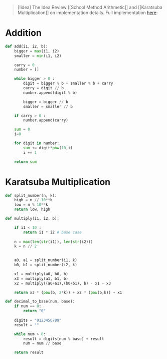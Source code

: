 
> [!idea] The Idea
> Review [[School Method Arithmetic]] and [[Karatsuba Multiplication]] on implementation details. Full implementation [here](https://github.com/santiagosayshey/ADSA-S1-2024/blob/assignment1/main.py): 
> 

# Addition

```python
def add(i1, i2, b):
    bigger = max(i1, i2)
    smaller = min(i1, i2)

    carry = 0
    number = []

    while bigger > 0 :
        digit = bigger % b + smaller % b + carry
        carry = digit // b
        number.append(digit % b)

        bigger = bigger // b
        smaller = smaller // b

    if carry > 0 :
        number.append(carry)

    sum = 0
    i=0

    for digit in number:
        sum += digit*pow(10,i)
        i += 1

    return sum
```

# Karatsuba Multiplication

```python
def split_number(n, k):
    high = n // 10**k
    low = n % 10**k
    return low, high

def multiply(i1, i2, b):

    if i1 < 10 :
        return i1 * i2 # base case
    
    n = max(len(str(i1)), len(str(i2)))
    k = n // 2
    

    a0, a1 = split_number(i1, k) 
    b0, b1 = split_number(i2, k)

    x1 = multiply(a0, b0, b)
    x3 = multiply(a1, b1, b)
    x2 = multiply((a0+a1),(b0+b1), b) - x1 - x3

    return x3 * (pow(b, 2*k)) + x2 * (pow(b,k)) + x1

def decimal_to_base(num, base):
    if num == 0:
        return "0"
    
    digits = "0123456789"
    result = ""

    while num > 0:
        result = digits[num % base] + result
        num = num // base

    return result
```
